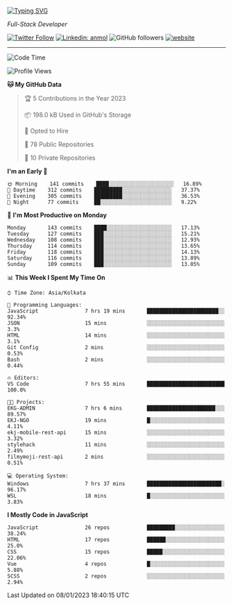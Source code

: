 [![Typing SVG](https://readme-typing-svg.herokuapp.com?lines=HI%2C+I'm+Tonal;I'm+a+Full+Stack+Developer)](https://git.io/typing-svg)

<p><em>Full-Stack Developer</em></p>

[![Twitter Follow](https://img.shields.io/twitter/follow/tonalmathew?style=flat)](https://twitter.com/intent/follow?screen_name=tonalmathew)
[![Linkedin: anmol](https://img.shields.io/badge/tonal-mathew?style=flat-square&logo=Linkedin&logoColor=white&link=https://www.linkedin.com/in/tonal-mathew/)](https://www.linkedin.com/in/tonal-mathew/)
![GitHub followers](https://img.shields.io/github/followers/tonalmathew?label=Follow&style=social)
[![website](https://img.shields.io/badge/Website-46a2f1.svg?&style=flat-square&logo=Google-Chrome&logoColor=white&link=http://tonalmathew.github.io/)](http://tonalmathew.github.io/)

---
<!--START_SECTION:waka-->
![Code Time](http://img.shields.io/badge/Code%20Time-883%20hrs%2017%20mins-blue)

![Profile Views](http://img.shields.io/badge/Profile%20Views-0-blue)

**🐱 My GitHub Data** 

> 🏆 5 Contributions in the Year 2023
 > 
> 📦 198.0 kB Used in GitHub's Storage 
 > 
> 💼 Opted to Hire
 > 
> 📜 78 Public Repositories 
 > 
> 🔑 10 Private Repositories  
 > 
**I'm an Early 🐤** 

```text
🌞 Morning    141 commits    ████░░░░░░░░░░░░░░░░░░░░░   16.89% 
🌆 Daytime    312 commits    █████████░░░░░░░░░░░░░░░░   37.37% 
🌃 Evening    305 commits    █████████░░░░░░░░░░░░░░░░   36.53% 
🌙 Night      77 commits     ██░░░░░░░░░░░░░░░░░░░░░░░   9.22%

```
📅 **I'm Most Productive on Monday** 

```text
Monday       143 commits    ████░░░░░░░░░░░░░░░░░░░░░   17.13% 
Tuesday      127 commits    ███░░░░░░░░░░░░░░░░░░░░░░   15.21% 
Wednesday    108 commits    ███░░░░░░░░░░░░░░░░░░░░░░   12.93% 
Thursday     114 commits    ███░░░░░░░░░░░░░░░░░░░░░░   13.65% 
Friday       118 commits    ███░░░░░░░░░░░░░░░░░░░░░░   14.13% 
Saturday     116 commits    ███░░░░░░░░░░░░░░░░░░░░░░   13.89% 
Sunday       109 commits    ███░░░░░░░░░░░░░░░░░░░░░░   13.05%

```


📊 **This Week I Spent My Time On** 

```text
⌚︎ Time Zone: Asia/Kolkata

💬 Programming Languages: 
JavaScript               7 hrs 19 mins       ███████████████████████░░   92.34% 
JSON                     15 mins             ░░░░░░░░░░░░░░░░░░░░░░░░░   3.3% 
HTML                     14 mins             ░░░░░░░░░░░░░░░░░░░░░░░░░   3.1% 
Git Config               2 mins              ░░░░░░░░░░░░░░░░░░░░░░░░░   0.53% 
Bash                     2 mins              ░░░░░░░░░░░░░░░░░░░░░░░░░   0.44%

🔥 Editors: 
VS Code                  7 hrs 55 mins       █████████████████████████   100.0%

🐱‍💻 Projects: 
EKG-ADMIN                7 hrs 6 mins        ██████████████████████░░░   89.57% 
EKJ-NGO                  19 mins             █░░░░░░░░░░░░░░░░░░░░░░░░   4.11% 
ekj-mobile-rest-api      15 mins             ░░░░░░░░░░░░░░░░░░░░░░░░░   3.32% 
stylehack                11 mins             ░░░░░░░░░░░░░░░░░░░░░░░░░   2.49% 
filmymoji-rest-api       2 mins              ░░░░░░░░░░░░░░░░░░░░░░░░░   0.51%

💻 Operating System: 
Windows                  7 hrs 37 mins       ████████████████████████░   96.17% 
WSL                      18 mins             █░░░░░░░░░░░░░░░░░░░░░░░░   3.83%

```

**I Mostly Code in JavaScript** 

```text
JavaScript               26 repos            █████████░░░░░░░░░░░░░░░░   38.24% 
HTML                     17 repos            ██████░░░░░░░░░░░░░░░░░░░   25.0% 
CSS                      15 repos            █████░░░░░░░░░░░░░░░░░░░░   22.06% 
Vue                      4 repos             █░░░░░░░░░░░░░░░░░░░░░░░░   5.88% 
SCSS                     2 repos             ░░░░░░░░░░░░░░░░░░░░░░░░░   2.94%

```



 Last Updated on 08/01/2023 18:40:15 UTC
<!--END_SECTION:waka-->
